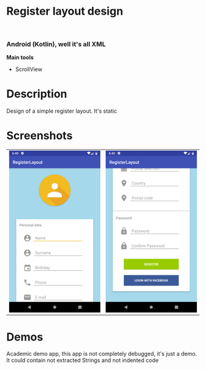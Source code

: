 
<h1>Register layout design</h1><br>
<h3>Android (Kotlin), well it's all XML</h3>
<b>Main tools</b>
<ul>
<li>ScrollView</li>
</ul>

<h1>Description</h1>
<p>Design of a simple register layout. It's static</p>

<h1>Screenshots</h1>

<table style='border:0 !important; border-collapse: collapse'>
    <tr style='border:0 !important'>
        <td style='border:0 !important'><img src='device-2019-02-05-124030.png'/></td>
        <td style='border:0 !important'><img src='device-2019-02-05-124056.png'/></td>
    </tr>
</table>


<h1>Demos</h1>
<p>Academic demo app, this app is not completely debugged, it's just a demo. It could contain not extracted Strings and not indented code</p>


